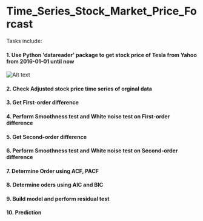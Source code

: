 # Time_Series_Stock_Market_Price_Forcast

Tasks include:
#### 1. Use Python 'datareader' package to get stock price of Tesla from Yahoo from 2016-01-01 until now
![Alt text](Imgs/node_link.png)
#### 2. Check Adjusted stock price time series of orginal data
#### 3. Get First-order difference
#### 4. Perform Smoothness test and White noise test on First-order difference
#### 5. Get Second-order difference
#### 6. Perform Smoothness test and White noise test on Second-order difference
#### 7. Determine Order using ACF, PACF
#### 8. Determine oders using AIC and BIC
#### 9. Build model and perform residual test
#### 10. Prediction
